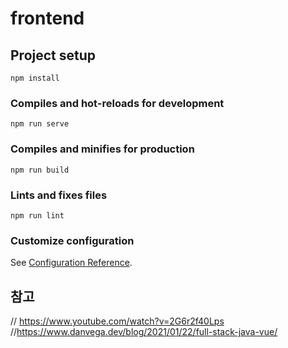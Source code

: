# frontend

## Project setup
```
npm install
```

### Compiles and hot-reloads for development
```
npm run serve
```

### Compiles and minifies for production
```
npm run build
```

### Lints and fixes files
```
npm run lint
```

### Customize configuration
See [Configuration Reference](https://cli.vuejs.org/config/).


## 참고 ##
// https://www.youtube.com/watch?v=2G6r2f40Lps
//https://www.danvega.dev/blog/2021/01/22/full-stack-java-vue/
